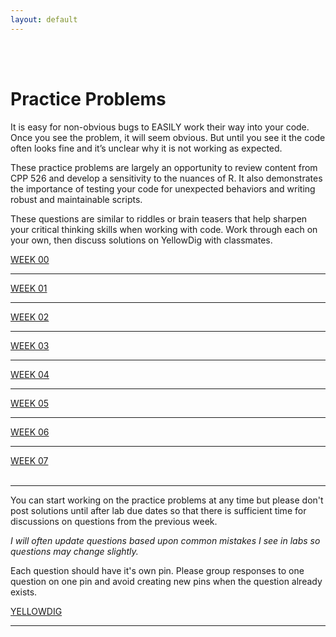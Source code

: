 ```yaml
---
layout: default
---
```


<div class = "uk-container uk-container-small">
  
<br><br>

# Practice Problems 

It is easy for non-obvious bugs to EASILY work their way into your code. Once you see the problem, it will seem obvious. But until you see it the code often looks fine and it’s unclear why it is not working as expected.

These practice problems are largely an opportunity to review content from CPP 526 and develop a sensitivity to the nuances of R. It also demonstrates the importance of testing your code for unexpected behaviors and writing robust and maintainable scripts.

These questions are similar to riddles or brain teasers that help sharpen your critical thinking skills when working with code. Work through each on your own, then discuss solutions on YellowDig with classmates.

  
<a class="uk-button uk-button-default" href="../practice/week-00/">WEEK 00</a>
<hr>
<a class="uk-button uk-button-default" href="../practice/week-01/">WEEK 01</a>
<hr>
<a class="uk-button uk-button-default" href="../practice/week-02/">WEEK 02</a>
<hr>
<a class="uk-button uk-button-default" href="">WEEK 03</a>
<hr>
<a class="uk-button uk-button-default" href="">WEEK 04</a>
<hr>
<a class="uk-button uk-button-default" href="">WEEK 05</a>
<hr>
<a class="uk-button uk-button-default" href="">WEEK 06</a>  
<hr>
<a class="uk-button uk-button-default" href="">WEEK 07</a>   


<br>
<br>
<hr>

You can start working on the practice problems at any time but please don't post solutions until after lab due dates so that there is sufficient time for discussions on questions from the previous week. 
  
*I will often update questions based upon common mistakes I see in labs so questions may change slightly.*  
  
Each question should have it's own pin. Please group responses to one question on one pin and avoid creating new pins when the question already exists.   
  
<a class="uk-button uk-button-primary" href="https://asu-online.yellowdig.app/community/17592351249266">YELLOWDIG</a> 
  
<hr>
<br>
  
</div>
<br><br><br>
